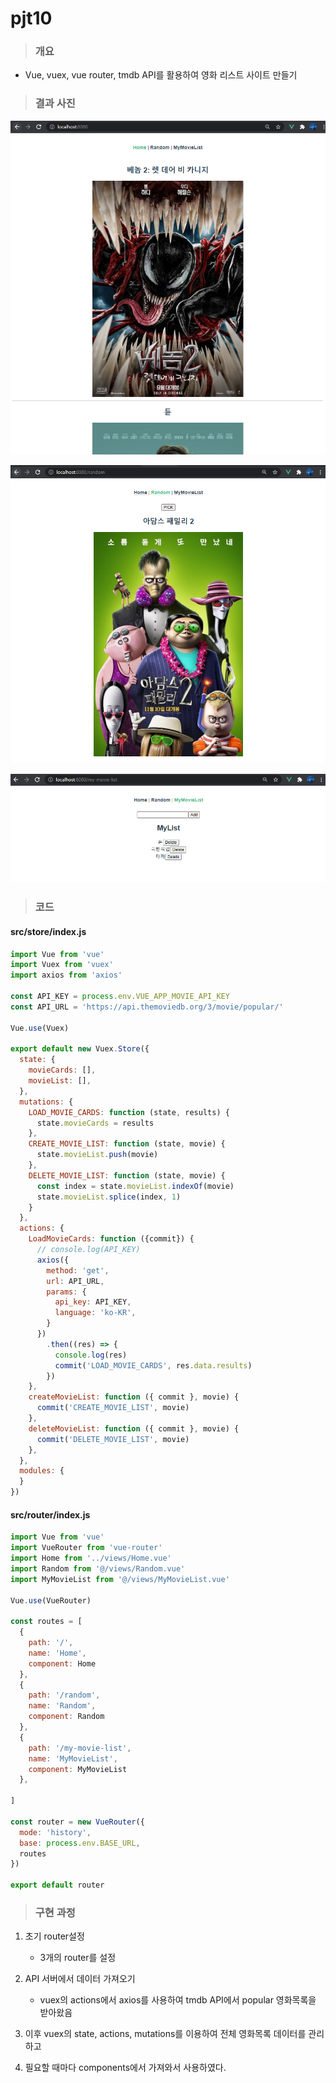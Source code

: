 # pjt10

> ### 개요

- Vue, vuex, vue router, tmdb API를 활용하여 영화 리스트 사이트 만들기



> ### 결과 사진

![image-20211112155128541](README.assets/image-20211112155128541.png)

![image-20211112155141322](README.assets/image-20211112155141322.png)

![image-20211112155152873](README.assets/image-20211112155152873.png)



> ###  코드

#### src/store/index.js

```javascript
import Vue from 'vue'
import Vuex from 'vuex'
import axios from 'axios'

const API_KEY = process.env.VUE_APP_MOVIE_API_KEY
const API_URL = 'https://api.themoviedb.org/3/movie/popular/'

Vue.use(Vuex)

export default new Vuex.Store({
  state: {
    movieCards: [],
    movieList: [],
  },
  mutations: {
    LOAD_MOVIE_CARDS: function (state, results) {
      state.movieCards = results
    },
    CREATE_MOVIE_LIST: function (state, movie) {
      state.movieList.push(movie)
    },
    DELETE_MOVIE_LIST: function (state, movie) {
      const index = state.movieList.indexOf(movie)
      state.movieList.splice(index, 1)
    }
  },
  actions: {
    LoadMovieCards: function ({commit}) {
      // console.log(API_KEY)
      axios({
        method: 'get',
        url: API_URL,
        params: {
          api_key: API_KEY,
          language: 'ko-KR',
        }
      })
        .then((res) => {
          console.log(res)
          commit('LOAD_MOVIE_CARDS', res.data.results)
        })
    },
    createMovieList: function ({ commit }, movie) {
      commit('CREATE_MOVIE_LIST', movie)
    },
    deleteMovieList: function ({ commit }, movie) {
      commit('DELETE_MOVIE_LIST', movie)
    },
  },
  modules: {
  }
})

```

#### src/router/index.js

```javascript
import Vue from 'vue'
import VueRouter from 'vue-router'
import Home from '../views/Home.vue'
import Random from '@/views/Random.vue'
import MyMovieList from '@/views/MyMovieList.vue'

Vue.use(VueRouter)

const routes = [
  {
    path: '/',
    name: 'Home',
    component: Home
  },
  {
    path: '/random',
    name: 'Random',
    component: Random
  },
  {
    path: '/my-movie-list',
    name: 'MyMovieList',
    component: MyMovieList
  },

]

const router = new VueRouter({
  mode: 'history',
  base: process.env.BASE_URL,
  routes
})

export default router
```



> ### 구현 과정

1. 초기 router설정
   - 3개의 router를 설정

2. API 서버에서 데이터 가져오기
   - vuex의 actions에서 axios를 사용하여 tmdb API에서 popular 영화목록을 받아왔음
3. 이후 vuex의 state, actions, mutations를 이용하여 전체 영화목록 데이터를 관리하고
4. 필요할 때마다 components에서 가져와서 사용하였다.

